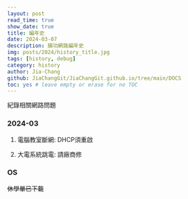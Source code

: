 ```yaml
---
layout: post
read_time: true
show_date: true
title: 編年史
date: 2024-03-07
description: 腸功網路編年史
img: posts/2024/history_title.jpg
tags: [history, debug]
category: history
author: Jia-Chang
github: JiaChangGit/JiaChangGit.github.io/tree/main/DOCS
toc: yes # leave empty or erase for no TOC
---
```


紀錄相關網路問題


### 2024-03

1. 電腦教室斷網: DHCP須重啟

2. 大電系統跳電: 請廠商修









### OS

~~休學單已下載~~
